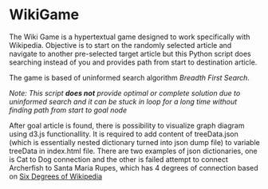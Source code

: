 # WikiGame
The Wiki Game is a hypertextual game designed to work specifically with Wikipedia. Objective is to start on the randomly selected article and navigate to another pre-selected target article but this Python script does searching instead of you and provides path from start to destination article.

The game is based of uninformed search algorithm *Breadth First Search*.

*Note: This script **does not** provide optimal or complete solution due to uninformed search and it can be stuck in loop for a long time without finding path from start to goal node*

After goal article is found, there is possibility to visualize graph diagram using d3.js functionallity. 
It is required to add content of treeData.json (which is essentially nested dictionary turned into json dump file) to variable treeData in index.html file. There are two examples of json dictionaries, one is Cat to Dog connection and the other is failed attempt to connect Archerfish to Santa Maria Rupes, which has 4 degrees of connection based on [Six Degrees of Wikipedia](https://en.wikipedia.org/wiki/Wikipedia:Six_degrees_of_Wikipedia)


